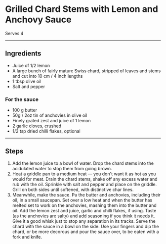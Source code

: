 # Grilled Chard Stems with Lemon and Anchovy Sauce

Serves 4

---

## Ingredients

* Juice of 1/2 lemon
* A large bunch of fairly mature Swiss chard, stripped of leaves and stems and cut into 10 cm / 4 inch lengths
* 1 tbsp olive oil
* Salt and pepper

### For the sauce
* 100 g butter
* 50g / 2oz tin of anchovies in olive oil
* Finely grated zest and juice of 1 lemon
* 2 garlic cloves, crushed
* 1/2 tsp dried chilli flakes, optional

---

## Steps

1.  Add the lemon juice to a bowl of water. Drop the chard stems into the acidulated water to stop them from going brown.
2.  Heat a griddle pan to a medium heat — you don't want it as hot as you would for meat. Drain the chard stems, shake off any excess water and rub with the oil. Sprinkle with salt and pepper and place on the griddle. Grill on both sides until softened, with distinctive char lines.
3.  Meanwhile, make the sauce. Pu the butter and anchovies, including their oil, in a small saucepan. Set over a low heat and when the butter has melted set to work on the anchovies, mashing them into the butter and oil. Add the lemon zest and juice, garlic and chilli flakes, if using. Taste (as the anchovies are salty) and add seasoning if you think it needs it. Give it a good whisk just to stop any separation in its tracks. Serve the chard with the sauce in a bowl on the side. Use your fingers and dip the chard, or be more decorous and pour the sauce over, to be eaten with a fork and knife.